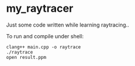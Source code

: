 # my_raytracer
Just some code written while learning raytracing..

To run and compile under shell:

```shell
clang++ main.cpp -o raytrace
./raytrace
open result.ppm
```

